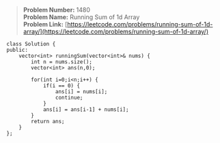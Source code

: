 > **Problem Number:** 1480 <br>
> **Problem Name:** Running Sum of 1d Array <br>
> **Problem Link:** [https://leetcode.com/problems/running-sum-of-1d-array/](https://leetcode.com/problems/running-sum-of-1d-array/) <br>

    class Solution {
    public:
        vector<int> runningSum(vector<int>& nums) {
            int n = nums.size();
            vector<int> ans(n,0);
            
            for(int i=0;i<n;i++) {
                if(i == 0) {
                    ans[i] = nums[i];
                    continue;
                }
                ans[i] = ans[i-1] + nums[i];
            }
            return ans;
        }
    };